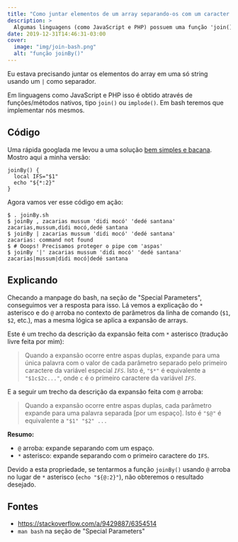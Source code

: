 ```yaml
---
title: "Como juntar elementos de um array separando-os com um caracter qualquer"
description: >
  Algumas linguagens (como JavaScript e PHP) possuem uma função 'join()' (ou 'implode()') que serve para juntar os elementos de um array separando-os por um caracter. Vamos ver aqui uma maneira simples de fazer isso em bash.
date: 2019-12-31T14:46:31-03:00
cover:
  image: "img/join-bash.png"
  alt: "função joinBy()"
---
```


Eu estava precisando juntar os elementos do array em uma só string usando um `|` como separador.

Em linguagens como JavaScript e PHP isso é obtido através de funções/métodos nativos, tipo `join()` ou `implode()`. Em bash teremos que implementar nós mesmos.

## Código

Uma rápida googlada me levou a uma solução [bem simples e bacana](https://stackoverflow.com/a/9429887/6354514). Mostro aqui a minha versão:

```
joinBy() {
  local IFS="$1"
  echo "${*:2}"
}
```

Agora vamos ver esse código em ação:

```
$ . joinBy.sh
$ joinBy , zacarias mussum 'didi mocó' 'dedé santana'
zacarias,mussum,didi mocó,dedé santana
$ joinBy | zacarias mussum 'didi mocó' 'dedé santana'
zacarias: command not found
$ # Ooops! Precisamos proteger o pipe com 'aspas'
$ joinBy '|' zacarias mussum 'didi mocó' 'dedé santana'
zacarias|mussum|didi mocó|dedé santana
```

## Explicando

Checando a manpage do bash, na seção de "Special Parameters", conseguimos ver a resposta para isso. Lá vemos a explicação do `*` asterisco e do `@` arroba no contexto de parâmetros da linha de comando (`$1`, `$2`, etc.), mas a mesma lógica se aplica a expansão de arrays.

Este é um trecho da descrição da expansão feita com `*` asterisco (tradução livre feita por mim):

> Quando a expansão ocorre entre aspas duplas, expande para uma única palavra com o valor de cada parâmetro separado pelo primeiro caractere da variável especial *`IFS`*. Isto é, `"$*"` é equivalente a `"$1c$2c..."`, onde `c` é o primeiro caractere da variável *`IFS`*.

E a seguir um trecho da descrição da expansão feita com `@` arroba:

> Quando a expansão ocorre entre aspas duplas, cada parâmetro expande para uma palavra separada [por um espaço]. Isto é `"$@"` é equivalente a `"$1" "$2" ...`

**Resumo:**
- `@` arroba: expande separando com um espaço.
- `*` asterisco: expande separando com o primeiro caractere do `IFS`.

Devido a esta propriedade, se tentarmos a função `joinBy()` usando `@` arroba no lugar de `*` asterisco (`echo "${@:2}"`), não obteremos o resultado desejado.


## Fontes

- https://stackoverflow.com/a/9429887/6354514
- `man bash` na seção de "Special Parameters"